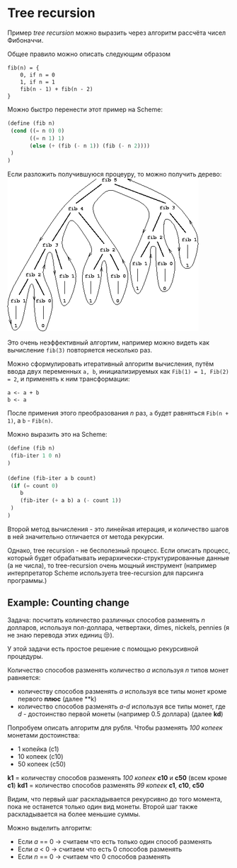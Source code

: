 # Tree recursion

Пример *tree recursion* можно выразить через алгоритм рассчёта чисел Фибоначчи.

Общее правило можно описать следующим образом

```
fib(n) = {
    0, if n = 0
    1, if n = 1
    fib(n - 1) + fib(n - 2)
}
```

Можно быстро перенести этот пример на Scheme:
```scheme
(define (fib n)
 (cond ((= n 0) 0)
       ((= n 1) 1)
       (else (+ (fib (- n 1)) (fib (- n 2))))
 )
)
```
Если разложить получившуюся процеуру, то можно получить дерево:
![tree_recursion.gif](tree_recursion.gif)

Это очень неэффективный алгортим, например можно видеть как вычисление `fib(3)` повторяется несколько раз.

Можно сформулировать итеративный алгоритм вычисления, путём ввода двух переменных `a, b`, инициализируемых как `Fib(1) = 1, Fib(2) = 2`, и применять к ним трансформации:

```
a <- a + b
b <- a
```

После примения этого преобразования *n* раз, `a` будет равняться `Fib(n + 1)`, а `b` - `Fib(n)`.

Можно выразить это на Scheme:

```scheme
(define (fib n)
 (fib-iter 1 0 n)
)

(define (fib-iter a b count)
 (if (= count 0) 
    b
    (fib-iter (+ a b) a (- count 1))
 )
)
```
Второй метод вычисления - это линейная итерация, и количество шагов в ней значительно отличается от метода рекурсии.

Однако, tree recursion - не бесполезный процесс. Если описать процесс, который будет обрабатывать иерархически-структурированные данные (а не числа), то tree-recursion очень мощный инструмент (например интерпретатор Scheme используета tree-recursion для парсинга программы.)

## Example: Counting change

Задача: посчитать количество различных способов разменять *n* долларов, используя пол-доллара, четвертаки, dimes, nickels, pennies (я не знаю перевода этих единиц 😒).

У этой задачи есть простое решение с помощью рекурсивной процедуры. 

Количество способов разменять количество *а* используя *n* типов монет равняется:
- количеству способов разменять *а* используя все типы монет кроме первого **плюс** (далее **k)
- количество способов разменять *a-d* используя все типы монет, где *d* - достоинство первой монеты (например 0.5 доллара) (далее **kd**)

Попробуем описать алгоритм для рубля. Чтобы разменять *100 копеек* монетами достоинства:
- 1 копейка (c1)
- 10 копеек (c10)
- 50 копеек (c50)

**k1** = количеству способов разменять *100 копеек* **c10** и **c50** (всем кроме **c1**)
**kd1** = количество способов разменять *99 копеек* **с1**, **с10**, **с50**

Видим, что первый шаг раскладывается рекурсивно до того момента, пока не останется только один вид монеты. Второй шаг также раскладывается на более меньшие суммы.

Можно выделить алгоритм:
- Если *a* == 0 -> считаем что есть только один способ разменять
- Если *a* < 0 -> считаем что есть 0 способов разменять
- Если *n* == 0 -> считаем что 0 способов разменять

